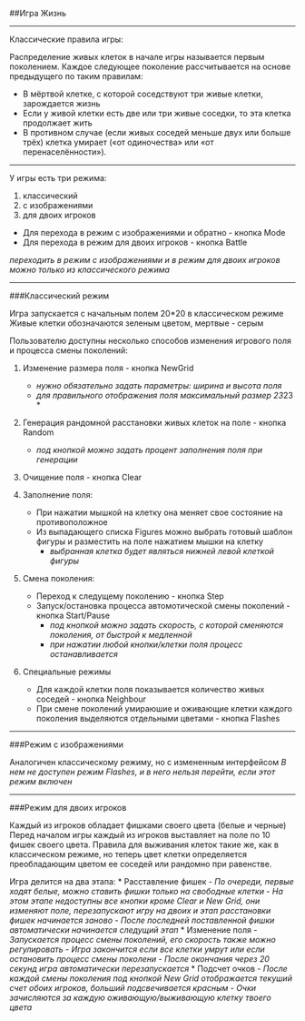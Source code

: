 ##Игра Жизнь

***
 
Классические правила игры:

Распределение живых клеток в начале игры называется первым поколением. Каждое следующее поколение рассчитывается на основе предыдущего по таким правилам:
- В мёртвой клетке, с которой соседствуют три живые клетки, зарождается жизнь
- Если у живой клетки есть две или три живые соседки, то эта клетка продолжает жить
- В противном случае (если живых соседей меньше двух или больше трёх) клетка умирает («от одиночества» или «от перенаселённости»).

***

У игры есть три режима:
1. классический
2. с изображениями
3. для двоих игроков

* Для перехода в режим с изображениями и обратно - кнопка Mode
* Для перехода в режим для двоих игроков - кнопка Battle

*переходить в режим с изображениями и в режим для двоих игроков можно только из классического режима*

***

###Классический режим

Игра запускается с начальным полем 20*20 в классическом режиме
Живые клетки обозначаются зеленым цветом, мертвые - серым

Пользователю доступны несколько способов изменения игрового поля и процесса смены поколений:

1. Изменение размера поля - кнопка NewGrid
   - *нужно обязательно задать параметры: ширина и высота поля*
   - *для правильного отображения поля максимальный размер 23*23 *
2. Генерация рандомной расстановки живых клеток на поле - кнопка Random
   - *под кнопкой можно задать процент заполнения поля при генерации*
3. Очищение поля - кнопка Clear
   
4. Заполнение поля:
   * При нажатии мышкой на клетку она меняет свое состояние на противоположное
   * Из выпадающего списка Figures можно выбрать готовый шаблон фигуры и разместить на поле нажатием мышки на клетку
     - *выбранная клетка будет являться нижней левой клеткой фигуры*

5. Смена поколения:
   * Переход к следущему поколению - кнопка Step
   * Запуск/остановка процесса автомотической смены поколений - кнопка Start/Pause
     - *под кнопкой можно задать скорость, с которой сменяются поколения, от быстрой к медленной*
     - *при нажатии любой кнопки/клетки поля процесс останавливается*

6. Специальные режимы
   * Для каждой клетки поля показывается количество живых соседей - кнопка Neighbour
   * При смене поколений умираюшие и оживающие клетки каждого поколения выделяются отдельными цветами - кнопка Flashes

***

###Режим с изображениями 

Аналогичен классическому режиму, но с измененным интерфейсом
*В нем не доступен режим Flashes, и в него нельзя перейти, если этот режим включен*

***

###Режим для двоих игроков

Каждый из игроков обладает фишками своего цвета (белые и черные) 
Перед началом игры каждый из игроков выставляет на поле по 10 фишек своего цвета. 
Правила для выживания клеток такие же, как в классическом режиме, но теперь цвет клетки определяется преобладающим цветом ее соседей или рандомно при равенстве.

Игра делится на два этапа:
    * Расставление фишек 
      - *По очереди, первые ходят белые, можно ставить фишки только на свободные клетки*
      - *На этом этапе недоступны все кнопки кроме Clear и New Grid, они изменяют поле, перезапускают игру на двоих и этап расстановки фишек начинается заново*
      - *После последней поставленной фишки автоматически начинается следущий этап*
    * Изменение поля
      - *Запускается процесс смены поколений, его скорость также можно регулировать*
      - *Игра закончится если все клетки умрут или если остановить процесс смены поколени*
      - *После окончания через 20 секунд игра автоматически перезапускается*
    * Подсчет очков
      - *После каждой смены поколения под кнопкой New Grid отображается текуший счет обоих игроков, больший подсвечивается красным*
      - *Очки зачисляются за каждую оживающую/выживающую клетку твоего цвета*
     



